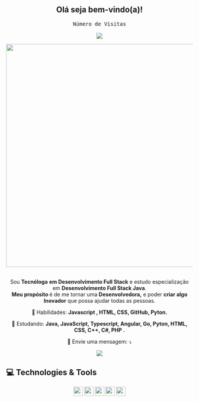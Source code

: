 <span align="center">

##  Olá seja bem-vindo(a)!</h2>
<div align="center">
  <kbd align="center"> 
    <kbd>Número de Visitas</kbd>
    <br/><br/>
    <img src="https://profile-counter.glitch.me/danibassetto/count.svg"></p>
  </kbd>
</div>

</span>

<div align="center">

<img src="https://media.tenor.com/8wBCqZH60U8AAAAC/computer-cat.gif" width="600px" />

</div>


<br>
<p align="center">
  Sou <strong>Tecnóloga</strong> <strong> em Desenvolvimento Full Stack</strong> e estudo especialização em <strong>Desenvolvimento Full Stack Java</strong>.<br >
<strong>Meu propósito </strong>é de me tornar uma <strong>Desenvolvedora,</strong>
e poder <strong>criar algo Inovador</strong> que possa ajudar todas as pessoas.
</p>

<p align="center">
  💼 Habilidades: <strong>Javascript , HTML, CSS, GitHub, Pyton.</strong>
</p>

<p align="center">
  🚀  Estudando: <strong>Java, JavaScript, Typescript, Angular, Go, Pyton, HTML, CSS, C++, C#, PHP .</strong>
</p>

<p align="center">
  💌 Envie uma mensagem: ⤵️
</p>

<p align="center">
 
 <a href="www.linkedin.com/in/lauragonsaga" alt="Linkedin">
  <img src="https://img.shields.io/badge/-Linkedin-0e76a8?style=flat-square&logo=Linkedin&logoColor=white&link=https://www.linkedin.com/in/keidsonroby/" /></a>
</p>  

## 💻 Technologies & Tools

<p align="center">
  
 
 <img src="https://img.shields.io/badge/-Javascript-%23F7DF1E?style=flat-square&logo=javascript&logoColor=black" height="25"/>
 <img src="https://img.shields.io/badge/-Typecript-%23007ACC?style=flat-square&logo=typescript&logoColor=white" height="25"/>
 <img src="https://img.shields.io/badge/-Angular-%23DD0031?style=flat-square&logo=angular&logoColor=white" height="25"/>


<img src="https://img.shields.io/badge/-Bootstrap-%23563D7C.svg?style=flat-square&logo=bootstrap&logoColor=white" height="25"/>
  
<img src="https://img.shields.io/badge/-GitHub-181717?style=flat-square&logo=github" height="25"/>
  
 
</div>





  



